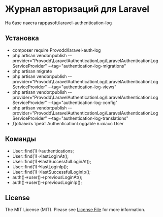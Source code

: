 # Журнал авторизаций для Laravel

На базе пакета rappasoft/laravel-authentication-log

## Установка
- composer require Provodd/laravel-auth-log
- php artisan vendor:publish --provider="Provodd\LaravelAuthenticationLog\LaravelAuthenticationLogServiceProvider" --tag="authentication-log-migrations"
- php artisan migrate
- php artisan vendor:publish --provider="Provodd\LaravelAuthenticationLog\LaravelAuthenticationLogServiceProvider" --tag="authentication-log-views"
- php artisan vendor:publish --provider="Provodd\LaravelAuthenticationLog\LaravelAuthenticationLogServiceProvider" --tag="authentication-log-config"
- php artisan vendor:publish --provider="Provodd\LaravelAuthenticationLog\LaravelAuthenticationLogServiceProvider" --tag="authentication-log-translations"
- Добавить трейт AuthenticationLoggable в класс User 

## Команды
- User::find(1)->authentications;
- User::find(1)->lastLoginAt();
- User::find(1)->lastSuccessfulLoginAt();
- User::find(1)->lastLoginIp();
- User::find(1)->lastSuccessfulLoginIp();
- auth()->user()->previousLoginAt();
- auth()->user()->previousLoginIp();

## License

The MIT License (MIT). Please see [License File](LICENSE.md) for more information.
